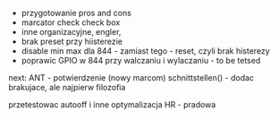 - przygotowanie pros and cons
- marcator check check box
- inne organizacyjne, engler, 
- brak preset przy hiisterezie
- disable min max dla 844 - zamiast tego - reset, czyli brak histerezy
- poprawic GPIO w 844 przy walczaniu i wylaczaniu - to be tetsed

next:
ANT - potwierdzenie (nowy marcom)
schnittstellen() - dodac brakujace, ale najpierw filozofia

przetestowac autooff i inne 
optymalizacja HR - pradowa
